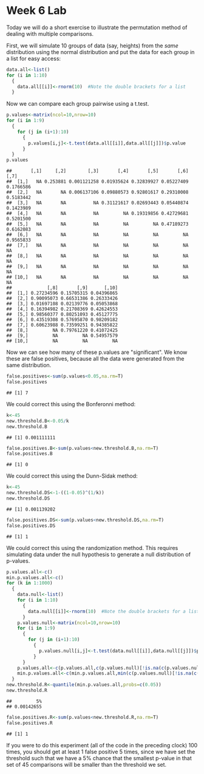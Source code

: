 Week 6 Lab
=============
  
Today we will do a short exercise to illustrate the permutation method of dealing with multiple comparisons.

First, we will simulate 10 groups of data (say, heights) from the *same* distribution using the normal distribution and put the data for each group in a list for easy access:


```r
data.all<-list()
for (i in 1:10)
  {
    data.all[[i]]<-rnorm(10)  #Note the double brackets for a list
  }
```

Now we can compare each group pairwise using a t.test.


```r
p.values<-matrix(ncol=10,nrow=10)
for (i in 1:9)
  {
    for (j in (i+1):10)
      {
        p.values[i,j]<-t.test(data.all[[i]],data.all[[j]])$p.value 
      }
  }
p.values
```

```
##       [,1]     [,2]        [,3]       [,4]       [,5]       [,6]      [,7]
##  [1,]   NA 0.253881 0.001121258 0.01935624 0.32839927 0.05227409 0.1766586
##  [2,]   NA       NA 0.006137106 0.09880573 0.92801617 0.29310008 0.5183442
##  [3,]   NA       NA          NA 0.31121617 0.02693443 0.05440874 0.1423989
##  [4,]   NA       NA          NA         NA 0.19319856 0.42729681 0.5201500
##  [5,]   NA       NA          NA         NA         NA 0.47189273 0.6162083
##  [6,]   NA       NA          NA         NA         NA         NA 0.9565833
##  [7,]   NA       NA          NA         NA         NA         NA        NA
##  [8,]   NA       NA          NA         NA         NA         NA        NA
##  [9,]   NA       NA          NA         NA         NA         NA        NA
## [10,]   NA       NA          NA         NA         NA         NA        NA
##             [,8]       [,9]      [,10]
##  [1,] 0.27234596 0.15705315 0.04396865
##  [2,] 0.90095073 0.66531386 0.26333426
##  [3,] 0.01697108 0.02139776 0.05053868
##  [4,] 0.16394982 0.21708369 0.42624553
##  [5,] 0.98560377 0.80251093 0.45127775
##  [6,] 0.43519308 0.57695870 0.98209182
##  [7,] 0.60623988 0.73599251 0.94385822
##  [8,]         NA 0.79761220 0.41072425
##  [9,]         NA         NA 0.54957579
## [10,]         NA         NA         NA
```

Now we can see how many of these p.values are "significant". We know these are false positives, because all the data were generated from the same distribution.


```r
false.positives<-sum(p.values<0.05,na.rm=T)
false.positives
```

```
## [1] 7
```

We could correct this using the Bonferonni method:


```r
k<-45
new.threshold.B<-0.05/k
new.threshold.B
```

```
## [1] 0.001111111
```

```r
false.positives.B<-sum(p.values<new.threshold.B,na.rm=T)
false.positives.B
```

```
## [1] 0
```

We could correct this using the Dunn-Sidak method:


```r
k<-45
new.threshold.DS<-1-((1-0.05)^(1/k))
new.threshold.DS
```

```
## [1] 0.001139202
```

```r
false.positives.DS<-sum(p.values<new.threshold.DS,na.rm=T)
false.positives.DS
```

```
## [1] 1
```

We could correct this using the randomization method. This requires simulating data under the null hypothesis to generate a null distribution of p-values.



```r
p.values.all<-c()
min.p.values.all<-c()
for (k in 1:1000)
  {
    data.null<-list()
    for (i in 1:10)
      {
        data.null[[i]]<-rnorm(10)  #Note the double brackets for a list
      }
    p.values.null<-matrix(ncol=10,nrow=10)
    for (i in 1:9)
      {
        for (j in (i+1):10)
          {
            p.values.null[i,j]<-t.test(data.null[[i]],data.null[[j]])$p.value 
          }
      }
    p.values.all<-c(p.values.all,c(p.values.null)[!is.na(c(p.values.null))])
    min.p.values.all<-c(min.p.values.all,min(c(p.values.null)[!is.na(c(p.values.null))]))
  }
new.threshold.R<-quantile(min.p.values.all,probs=c(0.05))
new.threshold.R
```

```
##         5% 
## 0.00142655
```

```r
false.positives.R<-sum(p.values<new.threshold.R,na.rm=T)
false.positives.R
```

```
## [1] 1
```

If you were to do this experiment (all of the code in the preceding clock) 100 times, you should get at least 1 false positive 5 times, since we have set the threshold such that we have a 5% chance that the smallest p-value in that set of 45 comparisons will be smaller than the threshold we set.
